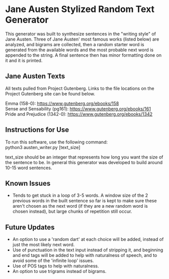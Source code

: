 # Jane Austen Stylized Random Text Generator

This generator was built to synthesize sentences in the "writing style" of Jane Austen. Three of Jane Austen' most famous works (listed below) are analyzed, and bigrams are collected, then a random starter word is generated from the available words and the most probable next word is appended to the string. A final sentence then has minor formatting done on it and it is printed.

## Jane Austen Texts
All texts pulled from Project Gutenberg. Links to the file locations on the Project Gutenberg site can be found below.

Emma (158-0): https://www.gutenberg.org/ebooks/158 <br>
Sense and Sensability (pg161): https://www.gutenberg.org/ebooks/161 <br>
Pride and Prejudice (1342-0): https://www.gutenberg.org/ebooks/1342 

## Instructions for Use
To run this software, use the following command: <br>
python3 austen_writer.py [text_size]

text_size should be an integer that represents how long you want the size of the sentence to be. In general this generator was developed to build around 10-15 word sentences.

## Known Issues
* Tends to get stuck in a loop of 3-5 words. A window size of the 2 previous words in the built sentence so far is kept to make sure these aren't chosen as the next word (if they are a new random word is chosen instead), but large chunks of repetition still occur.

## Future Updates
* An option to use a 'random dart' at each choice will be added, instead of just the most likely next word. <br>
* Use of punctuation in the text input instead of stripping it, and beginning and end tags will be added to help with naturalness of speech, and to avoid some of the 'infinite loop' issues. <br>
* Use of POS tags to help with naturalness. <br>
* An option to use trigrams instead of bigrams.
